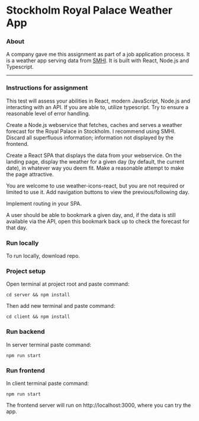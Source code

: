 # Stockholm Royal Palace Weather App #
### About
A company gave me this assignment as part of a job application process. 
It is a weather app serving data from [SMHI](https://opendata-download-metfcst.smhi.se/api/category/pmp3g/version/2/geotype/point/lon/16.158/lat/58.5812/data.json). It is built with React, Node.js and Typescript.

****
### Instructions for assignment
This test will assess your abilities in React, modern JavaScript, Node.js and interacting with an API. If you are able to, utilize typescript. Try to ensure a reasonable level of error handling.

Create a Node.js webservice that fetches, caches and serves a weather forecast for the Royal Palace in Stockholm. I recommend using SMHI. Discard all superfluous information; information not displayed by the frontend.

Create a React SPA that displays the data from your webservice. On the landing page, display the weather for a given day (by default, the current date), in whatever way you deem fit. Make a reasonable attempt to make the page attractive.

You are welcome to use weather-icons-react, but you are not required or limited to use it. Add navigation buttons to view the previous/following day.

Implement routing in your SPA. 

A user should be able to bookmark a given day, and, if the data is still available via the API, open this bookmark back up to check the forecast for that day.

### Run locally
To run locally, download repo.

### Project setup
Open terminal at project root and paste command:
```
cd server && npm install
```
Then add new terminal and paste command:
```
cd client && npm install
```
### Run backend
In server terminal paste command:
```
npm run start
```
### Run frontend
In client terminal paste command:
```
npm run start
```
The frontend server will run on http://localhost:3000, where you can try the app.
